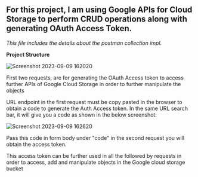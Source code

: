 ## For this project, I am using Google APIs for Cloud Storage to perform CRUD operations along with generating OAuth Access Token. 

*This file includes the details about the postman collection impl.*

**Project Structure**

![Screenshot 2023-09-09 162020](https://github.com/thesrishtisharma/Swagger-SpringBoot-GoogleAPI/assets/38985008/313f99cd-1d09-439f-a8f1-d30a7cfdd697)
	
First two requests, are for generating the OAuth Access token to access further APIs of Google Cloud Storage in order to further manipulate the objects

URL endpoint in the first request must be copy pasted in the browser to obtain a code to generate the Auth Access token. In the same URL search bar, it will give you a code as shown in the below screenshot:

![Screenshot 2023-09-09 162620](https://github.com/thesrishtisharma/Swagger-SpringBoot-GoogleAPI/assets/38985008/4e7fa376-c882-4772-8eae-71e81ef8d162)

Pass this code in form body under "code" in the second request you will obtain the access token.

This access token can be further used in all the followed by requests in order to access, add and manipulate objects in the Google cloud storage bucket 

